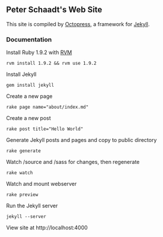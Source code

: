 ## Peter Schaadt's Web Site

This site is compiled by [Octopress](http://octopress.org), a framework for [Jekyll](https://github.com/mojombo/jekyll).

### Documentation

Install Ruby 1.9.2 with [RVM](https://rvm.io)

```
rvm install 1.9.2 && rvm use 1.9.2
```

Install Jekyll

```
gem install jekyll
```

Create a new page

```
rake page name="about/index.md"
```

Create a new post

```
rake post title="Hello World"
```

Generate Jekyll posts and pages and copy to public directory

```
rake generate
```

Watch /source and /sass for changes, then regenerate

```
rake watch
```

Watch and mount webserver

```
rake preview
```

Run the Jekyll server

```
jekyll --server
```

View site at http://localhost:4000
